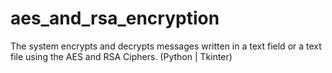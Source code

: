 # aes_and_rsa_encryption
The system encrypts and decrypts messages written in a text field or a text file using the AES and RSA Ciphers. (Python | Tkinter)
